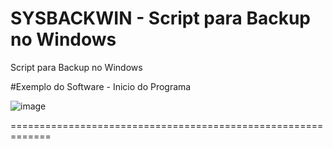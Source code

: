 # SYSBACKWIN - Script para Backup no Windows

Script para Backup no Windows

#Exemplo do Software - Inicio do Programa

![image](https://github.com/WalderlanSena/sysbackwin/Exemploimg01.png)

=============================================================
